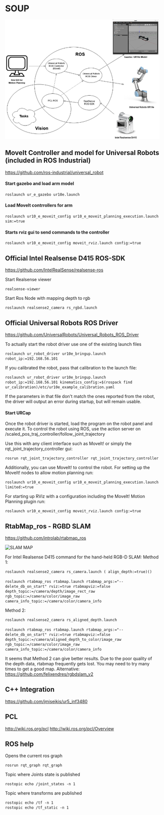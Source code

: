 # SOUP




![ROS_Diagram](/images/ros_diagram.png)




## MoveIt Controller and model for Universal Robots (included in ROS Industrial)
https://github.com/ros-industrial/universal_robot

#### Start gazebo and load arm model

    roslaunch ur_e_gazebo ur10e.launch

#### Load MoveIt contrrollers for arm

    roslaunch ur10_e_moveit_config ur10_e_moveit_planning_execution.launch sim:=true

#### Starts rviz gui to send commands to the controller

    roslaunch ur10_e_moveit_config moveit_rviz.launch config:=true



## Official Intel Realsense D415 ROS-SDK 
https://github.com/IntelRealSense/realsense-ros

Start Realsense viewer
    
    realsense-viewer

Start Ros Node with mapping depth to rgb
    
    roslaunch realsense2_camera rs_rgbd.launch


## Official Universal Robots ROS Driver
https://github.com/UniversalRobots/Universal_Robots_ROS_Driver

To actually start the robot driver use one of the existing launch files

    roslaunch ur_robot_driver ur10e_bringup.launch robot_ip:=192.168.56.101

If you calibrated the robot, pass that calibration to the launch file:

    roslaunch ur_robot_driver ur10e_bringup.launch robot_ip:=192.168.56.101 kinematics_config:=$(rospack find ur_calibration)/etc/ur10e_example_calibration.yaml

If the parameters in that file don't match the ones reported from the robot, the driver will output an error during startup, but will remain usable.

#### Start URCap
Once the robot driver is started, load the program on the robot panel and execute it. 
To control the robot using ROS, use the action server on /scaled_pos_traj_controller/follow_joint_trajectory

Use this with any client interface such as MoveIt! or simply the rqt_joint_trajectory_controller gui:

    rosrun rqt_joint_trajectory_controller rqt_joint_trajectory_controller

Additionally, you can use MoveIt! to control the robot. For setting up the MoveIt! nodes to allow motion planning run:

    roslaunch ur10_e_moveit_config ur10_e_moveit_planning_execution.launch limited:=true

For starting up RViz with a configuration including the MoveIt! Motion Planning plugin run:

    roslaunch ur10_e_moveit_config moveit_rviz.launch config:=true



## RtabMap_ros - RGBD SLAM
https://github.com/introlab/rtabmap_ros

![SLAM MAP](/images/os_tracking_results.gif)


For Intel Realsense D415 command for the hand-held RGB-D SLAM:
Method 1:
    
    roslaunch realsense2_camera rs_camera.launch ( align_depth:=true)()
    
    roslaunch rtabmap_ros rtabmap.launch rtabmap_args:="--delete_db_on_start" rviz:=true rtabmapviz:=false     depth_topic:=/camera/depth/image_rect_raw rgb_topic:=/camera/color/image_raw camera_info_topic:=/camera/color/camera_info

Method 2:

    roslaunch realsense2_camera rs_aligned_depth.launch

    roslaunch rtabmap_ros rtabmap.launch rtabmap_args:="--delete_db_on_start" rviz:=true rtabmapviz:=false depth_topic:=/camera/aligned_depth_to_color/image_raw rgb_topic:=/camera/color/image_raw camera_info_topic:=/camera/color/camera_info

It seems that Method 2 can give better results. Due to the poor quality of the depth data, rtabmap frequently gets lost. You may need to try many times to get a good map.
Alternative: https://github.com/felixendres/rgbdslam_v2


## C++ Integration
https://github.com/jmiseikis/ur5_inf3480


## PCL
http://wiki.ros.org/pcl
http://wiki.ros.org/pcl/Overview




## ROS help
Opens the current ros graph

    rosrun rqt_graph rqt_graph

Topic where Joints state is published  

    rostopic echo /joint_states -n 1

Topic where transforms are published

    rostopic echo /tf -n 1
    rostopic echo /tf_static -n 1
